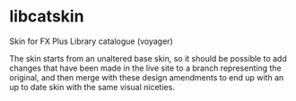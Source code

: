 # libcatskin

Skin for FX Plus Library catalogue (voyager)

The skin starts from an unaltered base skin, so it should be possible to add changes that have been made in the live site to a branch representing the original, and then merge with these design amendments to end up with an up to date skin with the same visual niceties.

